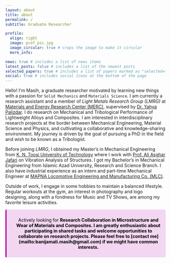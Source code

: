 ```yaml
---
layout: about
title: about
permalink: /
subtitle: Graduate Researcher

profile:
  align: right
  image: prof_pic.jpg
  image_circular: true # crops the image to make it circular
  more_info: 

news: true # includes a list of news items
latest_posts: false # includes a list of the newest posts
selected_papers: true # includes a list of papers marked as "selected={true}"
social: true # includes social icons at the bottom of the page
---
```


Hello! I'm Masih, a graduate researcher motivated by learning new things with a passion for `Solid Mechanics` and `Materials Science`. I am currently a research assistant and a member of *Light Metals Research Group (LMRG)* at [Materials and Energy Research Center (MERC)](https://en.merc.ac.ir/), supervised by [Dr. Yahya Palizdar](https://en.merc.ac.ir/people/faculty-members/709-yahya-palizdar). I do research on Mechanical and Tribological Performance of Lightweight Alloys and Composites. I am interested in interdisciplinary research projects at the border between Mechanical Engineering, Material Science and Physics, and cultivating a collaborative and knowledge-sharing environment. My journey is driven by the goal of pursuing a PhD in the field and wish to be known as a Tribologist.

Before joining *LMRG*, I obtained my Master’s in Mechanical Engineering from [K. N. Toosi University of Technology](https://en.kntu.ac.ir/) where I work with [Prof. Ali Asghar Jafari](https://wp.kntu.ac.ir/ajafari) on Vibration Analysis of Structures. I got my Bachelor’s in Mechanical Engineering from Islamic Azad University, Research and Science Branch. I also have industrial experience as an intern and part-time Mechanical Engineer at [MAPNA Locomotive Engineering and Manufacturing Co. (MLC)](https://www.mapnalocomotive.com/?lang=en).

Outside of work, I engage in some hobbies to maintain a balanced lifestyle. Regular workouts at the gym, an interest in photography and logo designing, along with a fondness for Music and TV Shows, are among my favorite leisure activities.

<div class="warning" style='background-color:#F3D7F2; color: #000000; border-left: solid #B509AC 4px; border-radius: 4px; padding:0.7em;'>
<span>
<p style='margin-top:1em; margin-left:1em; text-align:center'>
Actively looking for <b>Research Collaboration<b> in Microstructure and Wear of Materials and Composites. <b>I am greatly enthusiastic about participating in shared tasks and welcome opportunities to collaborate on research projects.<b> Please feel free to [contact me](mailto:banijamali.masih@gmail.com) if we might have common interests.
</p></span>
</div>